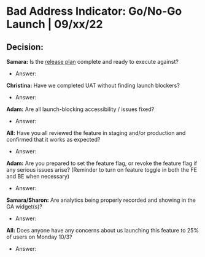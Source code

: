 # Bad Address Indicator: Go/No-Go Launch | 09/xx/22

## Decision: 

**Samara:** Is the [release plan](https://github.com/department-of-veterans-affairs/va.gov-team/blob/master/products/identity-personalization/profile/contact-information/bad-address-indicator/product/release-plan.md) complete and ready to execute against?
- Answer: 

**Christina:** Have we completed UAT without finding launch blockers?
- Answer: 

**Adam:** Are all launch-blocking accessibility / issues fixed?
- Answer: 

**All:** Have you all reviewed the feature in staging and/or production and confirmed that it works as expected?
- Answer: 

**Adam:** Are you prepared to set the feature flag, or revoke the feature flag if any serious issues arise? (Reminder to turn on feature toggle in both the FE and BE when necessary)
- Answer: 

**Samara/Sharon:**  Are analytics being properly recorded and showing in the GA widget(s)?
- Answer: 

**All:** Does anyone have any concerns about us launching this feature to 25% of users on Monday 10/3?
- Answer: 
